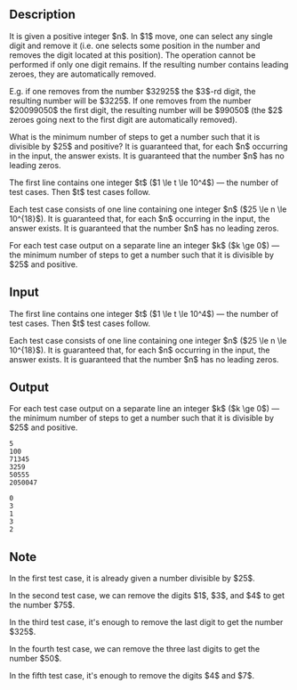 ## Description

<div><p>It is given a positive integer $n$. In $1$ move, one can select any single digit and remove it (i.e. one selects some position in the number and removes the digit located at this position). The operation cannot be performed if only one digit remains. If the resulting number contains leading zeroes, they are automatically removed.</p><p>E.g. if one removes from the number $32925$ the $3$-rd digit, the resulting number will be $3225$. If one removes from the number $20099050$ the first digit, the resulting number will be $99050$ (the $2$ zeroes going next to the first digit are automatically removed).</p><p>What is the minimum number of steps to get a number such that it is divisible by $25$ and <span class="tex-font-style-bf">positive</span>? It is guaranteed that, for each $n$ occurring in the input, the answer exists. It is guaranteed that the number $n$ has no leading zeros.</p></div><div class="input-specification"><p>The first line contains one integer $t$ ($1 \le t \le 10^4$) — the number of test cases. Then $t$ test cases follow.</p><p>Each test case consists of one line containing one integer $n$ ($25 \le n \le 10^{18}$). It is guaranteed that, for each $n$ occurring in the input, the answer exists. It is guaranteed that the number $n$ has no leading zeros.</p></div><div class="output-specification"><p>For each test case output on a separate line an integer $k$ ($k \ge 0$) — the minimum number of steps to get a number such that it is divisible by $25$ and positive.</p></div>

## Input

<p>The first line contains one integer $t$ ($1 \le t \le 10^4$) — the number of test cases. Then $t$ test cases follow.</p><p>Each test case consists of one line containing one integer $n$ ($25 \le n \le 10^{18}$). It is guaranteed that, for each $n$ occurring in the input, the answer exists. It is guaranteed that the number $n$ has no leading zeros.</p>

## Output

<p>For each test case output on a separate line an integer $k$ ($k \ge 0$) — the minimum number of steps to get a number such that it is divisible by $25$ and positive.</p>





```input1
5
100
71345
3259
50555
2050047
```




```output1
0
3
1
3
2
```



## Note

<p>In the first test case, it is already given a number divisible by $25$.</p><p>In the second test case, we can remove the digits $1$, $3$, and $4$ to get the number $75$.</p><p>In the third test case, it's enough to remove the last digit to get the number $325$.</p><p>In the fourth test case, we can remove the three last digits to get the number $50$.</p><p>In the fifth test case, it's enough to remove the digits $4$ and $7$.</p>
